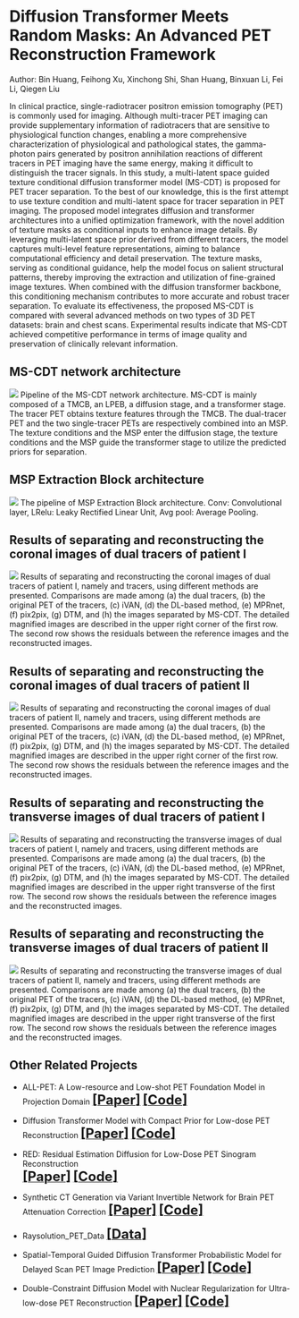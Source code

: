 # Diffusion Transformer Meets Random Masks: An Advanced PET Reconstruction Framework

Author: Bin Huang, Feihong Xu, Xinchong Shi, Shan Huang, Binxuan Li, Fei Li, Qiegen Liu

In clinical practice, single-radiotracer positron emission tomography (PET) is commonly used for imaging. Although multi-tracer PET imaging can provide supplementary information of radiotracers that are sensitive to physiological function changes, enabling a more comprehensive characterization of physiological and pathological states, the gamma-photon pairs generated by positron annihilation reactions of different tracers in PET imaging have the same energy, making it difficult to distinguish the tracer signals. In this study, a multi-latent space guided texture conditional diffusion transformer model (MS-CDT) is proposed for PET tracer separation. To the best of our knowledge, this is the first attempt to use texture condition and multi-latent space for tracer separation in PET imaging. The proposed model integrates diffusion and transformer architectures into a unified optimization framework, with the novel addition of texture masks as conditional inputs to enhance image details. By leveraging multi-latent space prior derived from different tracers, the model captures multi-level feature representations, aiming to balance computational efficiency and detail preservation. The texture masks, serving as conditional guidance, help the model focus on salient structural patterns, thereby improving the extraction and utilization of fine-grained image textures. When combined with the diffusion transformer backbone, this conditioning mechanism contributes to more accurate and robust tracer separation. To evaluate its effectiveness, the proposed MS-CDT is compared with several advanced methods on two types of 3D PET datasets: brain and chest scans. Experimental results indicate that MS-CDT achieved competitive performance in terms of image quality and preservation of clinically relevant information. 

## MS-CDT network architecture
![](https://github.com/yqx7150/MS-CDT/blob/main/MS-CDT_data/figs/MS-CDT%20network%20architecture.png)
Pipeline of the MS-CDT network architecture. MS-CDT is mainly composed of a TMCB, an LPEB, a diffusion stage, and a transformer stage. The tracer PET obtains texture features through the TMCB. The dual-tracer PET and the two single-tracer PETs are respectively combined into an MSP. The texture conditions and the MSP enter the diffusion stage, the texture conditions and the MSP guide the transformer stage to utilize the predicted priors for separation.

## MSP Extraction Block architecture
![](https://github.com/yqx7150/MS-CDT/blob/main/MS-CDT_data/figs/MSP%20Extraction%20Block%20architecture.png)
The pipeline of MSP Extraction Block architecture. Conv: Convolutional layer, LRelu: Leaky Rectified Linear Unit, Avg pool: Average Pooling.

## Results of separating and reconstructing the coronal images of dual tracers of patient I
![](https://github.com/yqx7150/MS-CDT/blob/main/MS-CDT_data/figs/Results%20of%20separating%20and%20reconstructing%20the%20coronal%20images%20of%20dual%20tracers%20of%20patient%20I.png)
Results of separating and reconstructing the coronal images of dual tracers of patient I, namely  and  tracers, using different methods are presented. Comparisons are made among (a) the dual tracers, (b) the original PET of the tracers, (c) iVAN, (d) the DL-based method, (e) MPRnet, (f) pix2pix, (g) DTM, and (h) the images separated by MS-CDT. The detailed magnified images are described in the upper right corner of the first row. The second row shows the residuals between the reference images and the reconstructed images.

## Results of separating and reconstructing the coronal images of dual tracers of patient II
![](https://github.com/yqx7150/MS-CDT/blob/main/MS-CDT_data/figs/Results%20of%20separating%20and%20reconstructing%20the%20coronal%20images%20of%20dual%20tracers%20of%20patient%20II.png)
Results of separating and reconstructing the coronal images of dual tracers of patient II, namely  and  tracers, using different methods are presented. Comparisons are made among (a) the dual tracers, (b) the original PET of the tracers, (c) iVAN, (d) the DL-based method, (e) MPRnet, (f) pix2pix, (g) DTM, and (h) the images separated by MS-CDT. The detailed magnified images are described in the upper right corner of the first row. The second row shows the residuals between the reference images and the reconstructed images.

## Results of separating and reconstructing the transverse images of dual tracers of patient I
![](https://github.com/yqx7150/MS-CDT/blob/main/MS-CDT_data/figs/Results%20of%20separating%20and%20reconstructing%20the%20transverse%20images%20of%20dual%20tracers%20of%20patient%20I.png)
Results of separating and reconstructing the transverse images of dual tracers of patient I, namely  and  tracers, using different methods are presented. Comparisons are made among (a) the dual tracers, (b) the original PET of the tracers, (c) iVAN, (d) the DL-based method, (e) MPRnet, (f) pix2pix, (g) DTM, and (h) the images separated by MS-CDT. The detailed magnified images are described in the upper right transverse of the first row. The second row shows the residuals between the reference images and the reconstructed images.

## Results of separating and reconstructing the transverse images of dual tracers of patient II
![](https://github.com/yqx7150/MS-CDT/blob/main/MS-CDT_data/figs/Results%20of%20separating%20and%20reconstructing%20the%20transverse%20images%20of%20dual%20tracers%20of%20patient%20II.png)
Results of separating and reconstructing the transverse images of dual tracers of patient II, namely  and  tracers, using different methods are presented. Comparisons are made among (a) the dual tracers, (b) the original PET of the tracers, (c) iVAN, (d) the DL-based method, (e) MPRnet, (f) pix2pix, (g) DTM, and (h) the images separated by MS-CDT. The detailed magnified images are described in the upper right transverse of the first row. The second row shows the residuals between the reference images and the reconstructed images.
    
## Other Related Projects
* ALL-PET: A Low-resource and Low-shot PET Foundation Model in Projection Domain  [<font size=5>**[Paper]**</font>](https://github.com/yqx7150/RAYSOLUTION_PETdata/blob/main/Paper/ALL_PET_Finalx.pdf)   [<font size=5>**[Code]**</font>](https://github.com/yqx7150/ALL-PET)

* Diffusion Transformer Model with Compact Prior for Low-dose PET Reconstruction [<font size=5>**[Paper]**</font>](https://arxiv.org/abs/2407.00944)     [<font size=5>**[Code]**</font>](https://github.com/yqx7150/dtm)
    
* RED: Residual Estimation Diffusion for Low-Dose PET Sinogram Reconstruction     
[<font size=5>**[Paper]**</font>](https://www.sciencedirect.com/science/article/pii/S1361841525001057)       [<font size=5>**[Code]**</font>](https://github.com/yqx7150/RED)  

* Synthetic CT Generation via Variant Invertible Network for Brain PET Attenuation Correction [<font size=5>**[Paper]**</font>](https://ieeexplore.ieee.org/document/10666843) [<font size=5>**[Code]**</font>](https://github.com/yqx7150/PET_AC_sCT)

* Raysolution_PET_Data [<font size=5>**[Data]**</font>](https://github.com/yqx7150/Raysolution_PET_Data)   

* Spatial-Temporal Guided Diffusion Transformer Probabilistic Model for Delayed Scan PET Image Prediction [<font size=5>**[Paper]**</font>](https://ieeexplore.ieee.org/abstract/document/10980366)   [<font size=5>**[Code]**</font>](https://github.com/yqx7150/st-DTPM)    

* Double-Constraint Diffusion Model with Nuclear Regularization for Ultra-low-dose PET Reconstruction  [<font size=5>**[Paper]**</font>](https://arxiv.org/pdf/2509.00395)   [<font size=5>**[Code]**</font>](https://github.com/yqx7150/DCDM)
